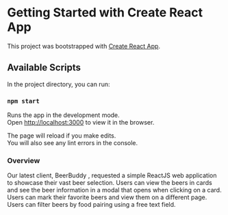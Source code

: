 ﻿# Getting Started with Create React App

This project was bootstrapped with [Create React App](https://github.com/facebook/create-react-app).

## Available Scripts

In the project directory, you can run:

### `npm start`

Runs the app in the development mode.\
Open [http://localhost:3000](http://localhost:3000) to view it in the browser.

The page will reload if you make edits.\
You will also see any lint errors in the console.

### Overview

Our latest client, BeerBuddy , requested a simple ReactJS web application to showcase their vast beer
selection.
Users can view the beers in cards and see the beer information in a modal that opens when
clicking on a card.
Users can mark their favorite beers and view them on a different page.
Users can filter beers by food pairing using a free text field.

